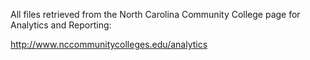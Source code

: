 All files retrieved from the North Carolina Community College page for Analytics and Reporting:

http://www.nccommunitycolleges.edu/analytics
